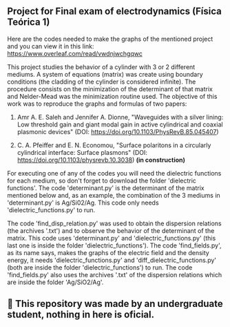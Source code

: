 ## Project for Final exam of electrodynamics (Física Teórica 1) 

Here are the codes needed to make the graphs of the mentioned project and you can view it in this link: https://www.overleaf.com/read/vwdnjwchgqwc

This project studies the behavior of a cylinder with 3 or 2 different mediums. A system of equations (matrix) was create using boundary conditions (the cladding of the cylinder is considered infinite). The procedure consists on the minimization of the determinant of that matrix and Nelder-Mead was the minimization routine used. The objective of this work was to reproduce the graphs and formulas of two papers:

1) Amr A. E. Saleh and Jennifer A. Dionne, "Waveguides with a silver lining: Low threshold gain and giant modal gain in active cylindrical and coaxial plasmonic devices" (DOI: https://doi.org/10.1103/PhysRevB.85.045407) 

2) C. A. Pfeiffer and E. N. Economou, "Surface polaritons in a circularly cylindrical interface: Surface plasmons" (DOI: https://doi.org/10.1103/physrevb.10.3038) **(in construction)** 

For executing one of any of the codes you will need the dielectric functions for each medium, so don't forget to download the folder 'dielectric functions'. The code 'determinant.py' is the determinant of the matrix mentioned below and, as an example, the combination of the 3 mediums in 'determinant.py' is Ag/Si02/Ag. This code only needs 'dielectric_functions.py' to run.

The code 'find_disp_relation.py' was used to obtain the dispersion relations (the archives '.txt') and to observe the behavior of the determinant of the matrix. This code uses 'determinant.py' and 'dielectric_functions.py' (this last one is inside the folder 'dielectric_functions'). The code 'find_fields.py', as its name says, makes the graphs of the electric field and the density energy, it needs 'dielectric_functions.py' and 'diff_dielectric_functions.py' (both are inside the folder 'dielectric_functions') to run. The code 'find_fields.py' also uses the archives '.txt' of the dispersion relations which are inside the folder 'Ag/SiO2/Ag'.

## &#x1F534; This repository was made by an undergraduate student, nothing in here is oficial. 
